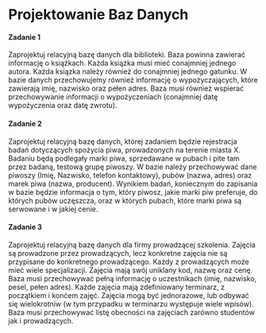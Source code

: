 # Projektowanie Baz Danych

#### Zadanie 1

Zaprojektuj relacyjną bazę danych dla biblioteki. Baza powinna zawierać informację o książkach. Każda książka musi mieć conajmniej jednego autora. Każda ksiązka należy również do conajmniej jednego gatunku. W bazie danych przechowujemy również informację o wypożyczających, które zawierają imię, nazwisko oraz pełen adres. Baza musi również wspierać przechowywanie informacji o wypożyczeniach (conajmniej datę wypożyczenia oraz datę zwrotu).

#### Zadanie 2

Zaprojektuj relacyjną bazę danych, której zadaniem będzie rejestracja badań dotyczących spożycia piwa, prowadzonych na terenie miasta X. Badaniu będą podlegały marki piwa, sprzedawane w pubach i pite tam przez badaną, testową grupę piwoszy. W bazie należy przechowywać dane piwoszy (Imię, Nazwisko, telefon kontaktowy), pubów (nazwa, adres) oraz marek piwa (nazwa, producent). Wynikiem badań, koniecznym do zapisania w bazie będzie informacja o tym, który piwosz, jakie marki piw preferuje, do których pubów uczęszcza, oraz w których pubach, które marki piwa są serwowane i w jakiej cenie.


#### Zadanie 3

Zaprojektuj relacyjną bazę danych dla firmy prowadzącej szkolenia. Zajęcia są prowadzone przez prowadzących, lecz konkretne zajęcia nie są przypisane do konkretnego prowadzącego. Każdy z prowadzących może mieć wiele specjalizacji. Zajęcia mają swój uniklany kod, nazwę oraz cenę. Baza musi przechowywać pełną informację o uczestnikach (imię, nazwisko, pesel, pełen adres). Każde zajęcia mają zdefiniowany terminarz, z początkiem i konćem zajęć. Zajęcia mogą być jednorazowe, lub odbywać się wielokrotniw (w tym przypadku w terminarzu występuje wiele wpisów). Baza musi przechowywać listę obecności na zajęciach zarówno studentów jak i prowadzących.